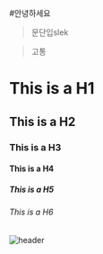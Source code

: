 #안녕하세요

>문단입slek

>고통

# This is a H1
## This is a H2
### This is a H3
#### This is a H4
##### This is a H5
###### This is a H6

![header](https://capsule-render.vercel.app/api?type=Waving&color=4e63d6&height=200&section=header&text=겜마고_4기&fontSize50&animation=fadeIn&fontColor=DDDDDD)
